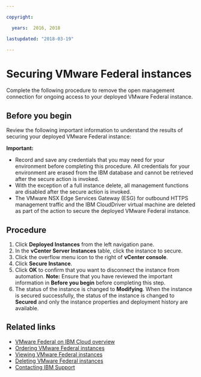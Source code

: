 ```yaml
---

copyright:

  years:  2016, 2018

lastupdated: "2018-03-19"

---
```


# Securing VMware Federal instances

Complete the following procedure to remove the open management connection for ongoing access to your deployed VMware Federal instance.

## Before you begin

Review the following important information to understand the results of securing your deployed VMware Federal instance:

**Important:**

* Record and save any credentials that you may need for your environment before completing this procedure. All credentials for your environment are erased from the IBM database and cannot be retrieved after the secure action is invoked.
* With the exception of a full instance delete, all management functions are disabled after the secure action is invoked.
* The VMware NSX Edge Services Gateway (ESG) for outbound HTTPS management traffic and the IBM CloudDriver virtual machine are deleted as part of the action to secure the deployed VMware Federal instance.

## Procedure

1. Click **Deployed Instances** from the left navigation pane.
2. In the **vCenter Server Instances** table, click the instance to secure.
3. Click the overflow menu icon to the right of **vCenter console**.
4. Click **Secure Instance**.
5. Click **OK** to confirm that you want to disconnect the instance from automation.
   **Note:** Ensure that you have reviewed the important information in **Before you begin** before completing this step.
6. The status of the instance is changed to **Modifying**. When the instance is secured successfully, the status of the instance is changed to **Secured** and only the instance properties and deployment history are available.

## Related links

* [VMware Federal on IBM Cloud overview](vc_fed_overview.html)
* [Ordering VMware Federal instances](vc_fed_orderinginstance.html)
* [Viewing VMware Federal instances](vc_fed_viewinginstance.html)
* [Deleting VMware Federal instances](vc_fed_deletinginstance.html)
* [Contacting IBM Support](../vmonic/trbl_support.html)

